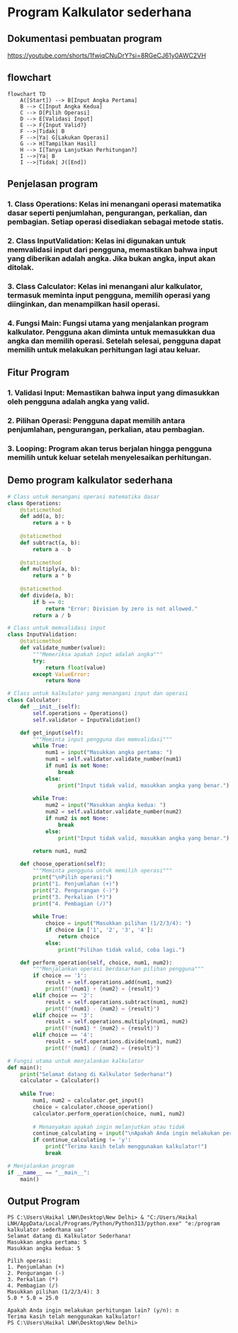 # Program Kalkulator sederhana
## Dokumentasi pembuatan program
https://youtube.com/shorts/1fwiqCNuDrY?si=8RGeCJ61y0AWC2VH

## flowchart 

```mermaid
flowchart TD
    A([Start]) --> B[Input Angka Pertama]
    B --> C[Input Angka Kedua]
    C --> D[Pilih Operasi]
    D --> E[Validasi Input]
    E --> F{Input Valid?}
    F -->|Tidak| B
    F -->|Ya| G[Lakukan Operasi]
    G --> H[Tampilkan Hasil]
    H --> I[Tanya Lanjutkan Perhitungan?]
    I -->|Ya| B
    I -->|Tidak| J([End])
```

## Penjelasan program
### 1. Class Operations: Kelas ini menangani operasi matematika dasar seperti penjumlahan, pengurangan, perkalian, dan pembagian. Setiap operasi disediakan sebagai metode statis.
### 2. Class InputValidation: Kelas ini digunakan untuk memvalidasi input dari pengguna, memastikan bahwa input yang diberikan adalah angka. Jika bukan angka, input akan ditolak.
### 3. Class Calculator: Kelas ini menangani alur kalkulator, termasuk meminta input pengguna, memilih operasi yang diinginkan, dan menampilkan hasil operasi.
### 4. Fungsi Main: Fungsi utama yang menjalankan program kalkulator. Pengguna akan diminta untuk memasukkan dua angka dan memilih operasi. Setelah selesai, pengguna dapat memilih untuk melakukan perhitungan lagi atau keluar.

## Fitur Program 
### 1. Validasi Input: Memastikan bahwa input yang dimasukkan oleh pengguna adalah angka yang valid.
### 2. Pilihan Operasi: Pengguna dapat memilih antara penjumlahan, pengurangan, perkalian, atau pembagian.
### 3. Looping: Program akan terus berjalan hingga pengguna memilih untuk keluar setelah menyelesaikan perhitungan.

## Demo program kalkulator sederhana

```python
# Class untuk menangani operasi matematika dasar
class Operations:
    @staticmethod
    def add(a, b):
        return a + b
    
    @staticmethod
    def subtract(a, b):
        return a - b
    
    @staticmethod
    def multiply(a, b):
        return a * b
    
    @staticmethod
    def divide(a, b):
        if b == 0:
            return "Error: Division by zero is not allowed."
        return a / b

# Class untuk memvalidasi input
class InputValidation:
    @staticmethod
    def validate_number(value):
        """Memeriksa apakah input adalah angka"""
        try:
            return float(value)
        except ValueError:
            return None

# Class untuk kalkulator yang menangani input dan operasi
class Calculator:
    def __init__(self):
        self.operations = Operations()
        self.validator = InputValidation()

    def get_input(self):
        """Meminta input pengguna dan memvalidasi"""
        while True:
            num1 = input("Masukkan angka pertama: ")
            num1 = self.validator.validate_number(num1)
            if num1 is not None:
                break
            else:
                print("Input tidak valid, masukkan angka yang benar.")
        
        while True:
            num2 = input("Masukkan angka kedua: ")
            num2 = self.validator.validate_number(num2)
            if num2 is not None:
                break
            else:
                print("Input tidak valid, masukkan angka yang benar.")
        
        return num1, num2

    def choose_operation(self):
        """Meminta pengguna untuk memilih operasi"""
        print("\nPilih operasi:")
        print("1. Penjumlahan (+)")
        print("2. Pengurangan (-)")
        print("3. Perkalian (*)")
        print("4. Pembagian (/)")
        
        while True:
            choice = input("Masukkan pilihan (1/2/3/4): ")
            if choice in ['1', '2', '3', '4']:
                return choice
            else:
                print("Pilihan tidak valid, coba lagi.")

    def perform_operation(self, choice, num1, num2):
        """Menjalankan operasi berdasarkan pilihan pengguna"""
        if choice == '1':
            result = self.operations.add(num1, num2)
            print(f"{num1} + {num2} = {result}")
        elif choice == '2':
            result = self.operations.subtract(num1, num2)
            print(f"{num1} - {num2} = {result}")
        elif choice == '3':
            result = self.operations.multiply(num1, num2)
            print(f"{num1} * {num2} = {result}")
        elif choice == '4':
            result = self.operations.divide(num1, num2)
            print(f"{num1} / {num2} = {result}")

# Fungsi utama untuk menjalankan kalkulator
def main():
    print("Selamat datang di Kalkulator Sederhana!")
    calculator = Calculator()
    
    while True:
        num1, num2 = calculator.get_input()
        choice = calculator.choose_operation()
        calculator.perform_operation(choice, num1, num2)
        
        # Menanyakan apakah ingin melanjutkan atau tidak
        continue_calculating = input("\nApakah Anda ingin melakukan perhitungan lain? (y/n): ").lower()
        if continue_calculating != 'y':
            print("Terima kasih telah menggunakan kalkulator!")
            break

# Menjalankan program
if __name__ == "__main__":
    main()
```
## Output Program
```
PS C:\Users\Haikal LNH\Desktop\New Delhi> & "C:/Users/Haikal LNH/AppData/Local/Programs/Python/Python313/python.exe" "e:/program kalkulator sederhana uas"
Selamat datang di Kalkulator Sederhana!
Masukkan angka pertama: 5 
Masukkan angka kedua: 5

Pilih operasi:
1. Penjumlahan (+)
2. Pengurangan (-)
3. Perkalian (*)
4. Pembagian (/)
Masukkan pilihan (1/2/3/4): 3
5.0 * 5.0 = 25.0

Apakah Anda ingin melakukan perhitungan lain? (y/n): n
Terima kasih telah menggunakan kalkulator!
PS C:\Users\Haikal LNH\Desktop\New Delhi> 
```

